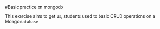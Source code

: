 #Basic practice on mongodb

This exercise aims to get us, students used to basic CRUD operations on a Mongo `database`
